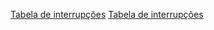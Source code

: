 
[Tabela de interrupções](http://bbc.nvg.org/doc/Master%20512%20Technical%20Guide/m512techb_int21.htm)
[Tabela de interrupções](http://www.ctyme.com/intr/int-21.htm)